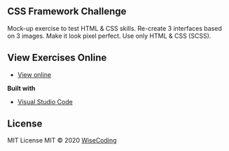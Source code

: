 ## CSS Framework Challenge

Mock-up exercise to test HTML & CSS skills.
Re-create 3 interfaces based on 3 images. Make it look pixel perfect. Use only HTML & CSS (SCSS).

## View Exercises Online

- [View online](https://wisecoding.github.io/css-framework-challenge/)

<b>Built with</b>

- [Visual Studio Code](https://code.visualstudio.com/)

## License

MIT License
MIT © 2020 [WiseCoding](https://github.com/WiseCoding/)
